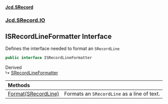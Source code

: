 #### [Jcd.SRecord](index.md 'index')
### [Jcd.SRecord.IO](Jcd.SRecord.IO.md 'Jcd.SRecord.IO')

## ISRecordLineFormatter Interface

Defines the interface needed to format an `SRecordLine`

```csharp
public interface ISRecordLineFormatter
```

Derived  
&#8627; [SRecordLineFormatter](Jcd.SRecord.IO.SRecordLineFormatter.md 'Jcd.SRecord.IO.SRecordLineFormatter')

| Methods | |
| :--- | :--- |
| [Format(SRecordLine)](Jcd.SRecord.IO.ISRecordLineFormatter.Format(Jcd.SRecord.Parsers.SRecordLine).md 'Jcd.SRecord.IO.ISRecordLineFormatter.Format(Jcd.SRecord.Parsers.SRecordLine)') | Formats an `SRecordLine` as a line of text. |
